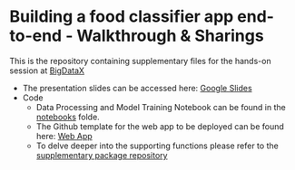 # Building a food classifier app end-to-end - Walkthrough & Sharings

This is the repository containing supplementary files for the hands-on session at [BigDataX](https://www.meetup.com/BigDataX/)


- The presentation slides can be accessed here: [Google Slides](https://docs.google.com/presentation/d/1_2OTrckNkmBeT7EA5s8EI3W9EMfKxK5cT7u1B9mwp5U/edit?usp=sharing)
- Code
  - Data Processing and Model Training Notebook can be found in the [notebooks](notebooks/) folde.
  - The Github template for the web app to be deployed can be found here: [Web App](https://github.com/yoke2/food_classifier_tf2_cloud_run)
  - To delve deeper into the supporting functions please refer to the [supplementary package repository](https://github.com/yoke2/suptools)
